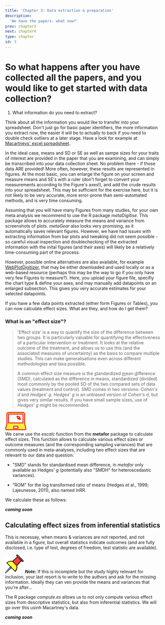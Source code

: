 ```yaml
---
title: 'Chapter 3: Data extraction & preparation'
description:
  'We have the papers- what now?'
prev: chapter2
next: chapter4
type: chapter
id: 3
---
```


<exercise id="1" title="Getting the data from the literature">

# So what happens after you have collected all the papers, and you would like to get started with data collection?

1. What information do you need to extract?

Think about all the information you would like to transfer into your spreadsheet. Don't just go for basic paper identifiers, the more information you extract now, the easier it will be to actually to back if you need to double check outliers at a later stage. Have a look for example at [Macartneys' excel spreadsheet](https://osf.io/kgm7z/). 

In the ideal case, means and SD or SE as well as sampe sizes for your traits of interest are provided in the paper that you are examining, and can simply be transcribed into your data collection sheet. No problem there - if those data ARE provided! More often, however, these results are represented in figures. At the most basic, you can enlarge the figure on your screen and measure means and SE's with a ruler (don't forget to convert your measurements according to the Figure's axes!), and add the crude results into your spreadsheet. This may be sufficient for the exercise here, but it is not likely to be very accurate, more error-prone than semi-automated methods, and is very time consuming.

Assuming that you will have many Figures from many studies, for your own meta analysis we recommend to use the R package *metaDigitise*. This package allows to accurately measure the means and variance from  screenshots of plots. 
*metaGear* also looks very promising, as it automatically saves relevant figures. However, we have had issues with extracting information from bar plots and tweaking did not seem possible - so careful visual inspection and doublechecking of the extracted information with the inital figures (and their axes) will likely be a relatively time-consuming part of the process.

However, possible online alternatives are also available, for example [WebPlotDigitizer](https://automeris.io/WebPlotDigitizer/), that may be either downloaded and used locally or as a web-based resource (perhaps this may be the way to go if you only have very few Figures to measure?). Here, you upload your figure file, specifiy the chart type & define your axes, and may manually add datapoints on an enlarged subsection. This gives you very accurate estimates for your selected datapoints.

</exercise>

<exercise id="2" title="Preparing your data for Meta-analysis">

If you have a few data points extracted (either form Figures or Tables), you can now calculate effect sizes. What are they, and how do I get them?

### What is an "effect size"?
>'Effect size' is a way to quantify the size of the difference between two groups. It is particularly valuable for quantifying the effectiveness of a particular intervention or treatment. It looks at the relative outcome of the treatment, and allows us to use this (and the associated measures of uncertainty) as the basis to compare multiple studies. This can make generalisations even across different methodologies and taxa possible. 
>
>A common effect size measure is the <u>s</u>tandardized <u>m</u>ean <u>d</u>ifference (SMD), calculated as the difference in means, standardized (divided) most commonly by the pooled SD of the two compared sets of data values (treatment and control). SMD comes in two versions: *Cohen's d* and *Hedges' g*. *Hedges' g* is an unbiased version of *Cohen's d*, but gives very similar results. If you have small sample sizes, use of  *Hedges' g* might be recommended.

![](https://github.com/SusZaj/metaanalysis/blob/master/images/computertaskicon.svg?raw=true)  
We canw use the *escalc* function from the **metafor** package to calculate effect sizes. This function allows to calculate various effect sizes or outcome measures (and the corresponding sampling variances) that are commonly used in meta-analyses, including two effect sizes that are relevant to our data and question:   

 * "SMD" stands for standardised mean difference, in *metafor* only available as Hedges' *g* (potentially also "SMDH" for heteroscedastic variances).   

 * "ROM" for the log transformed ratio of means (Hedges et al., 1999; Lajeunesse, 2011), also named lnRR.   

We calculate these as follows:   

***coming soon***


## Calculating effect sizes from inferential statistics

This is necessay, when means & variances are not reported, and not available in a figure, but overall statistics indicate outcomes (and are fully disclosed, i.e. type of test, degrees of freedom, test statistic are available). 

![](https://github.com/SusZaj/metaanalysis/blob/master/images/pushpin.svg?raw=true)  ***Note:*** If this is incomplete but the study highly relevant for inclusion, your last resort is to write to the authors and ask for the missing information. Ideally they can ven provide the means and variances that you're after...

The R package *compute.es* allows us to not only compute various effect sizes from descriptive statistics, but also from inferential statistics. We will go over this usinh Macartney's data.

***coming soon***

</exercise>